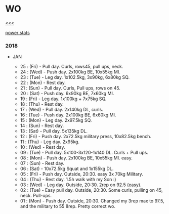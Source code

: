 
WO
======

[<<<](https://github.com/ttltrk/0con/blob/master/README.MD)

[power stats](https://github.com/ttltrk/ELSE/blob/master/PWR/PWR_STS.MD)

### 2018

  * JAN
  
    * 25 : (Fri) - Pull day. Curls, rows45, pull ups, neck. 
    * 24 : (Wed) - Push day. 2x100kg BE, 10x55kg MI.
    * 23 : (Tue) - Leg day. 1x102.5kg, 3x90kg, 6x80kg SQ.
    * 22 : (Mon) - Rest day.
    * 21 : (Sun) - Pull day. Curls, Pull ups, rows on 45.
    * 20 : (Sat) - Push day. 6x90kg BE, 7x60kg MI.
    * 19 : (Fri) - Leg day. 1x100kg + 7x75kg SQ.
    * 18 : (Thu) - Rest day.
    * 17 : (Wed) - Pull day. 2x140kg DL, curls. 
    * 16 : (Tue) - Push day. 2x100kg BE, 6x60kg MI.
    * 15 : (Mon) - Leg day. 2x97.5kg SQ.
    * 14 : (Sun) - Rest day.
    * 13 : (Sat) - Pull day. 5x135kg DL.
    * 12 : (Fri) - Push day. 2x72.5kg military press, 10x82.5kg bench.
    * 11 : (Thu) - Leg day. 2x95kg. 
    * 10 : (Wed) - Rest day.
    * 09 : (Tue) - Pull day. 5x100-3x120-1x140 DL. Curls + Pull ups.
    * 08 : (Mon) - Push day. 2x100kg BE, 10x55kg MI. easy. 
    * 07 : (Sun) - Rest day.
    * 06 : (Sat) - 10x72.5kg Squat and 1x155kg DL.
    * 05 : (Fri) - Push day. Outside, 20:30. easy 3x 70kg Military.
    * 04 : (Thu) - Rest day. 1.5h walk with my Son :)
    * 03 : (Wed) - Leg day. Outside, 20:30. 2rep on 92.5 (easy).
    * 02 : (Tue) - Easy pull day. Outside, 20:30. Some curls, pulling on 45, neck. Pull-ups.
    * 01 : (Mon) - Push day. Outside, 20:30. Changed my 3rep max to 97.5, and the military to 55 8rep. Pretty correct wo.

